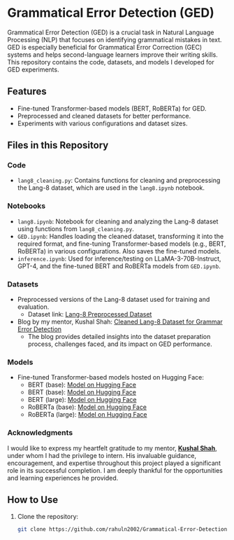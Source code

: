 # Grammatical Error Detection (GED)

Grammatical Error Detection (GED) is a crucial task in Natural Language Processing (NLP) that focuses on identifying grammatical mistakes in text. GED is especially beneficial for Grammatical Error Correction (GEC) systems and helps second-language learners improve their writing skills. This repository contains the code, datasets, and models I developed for GED experiments.

## Features
- Fine-tuned Transformer-based models (BERT, RoBERTa) for GED.
- Preprocessed and cleaned datasets for better performance.
- Experiments with various configurations and dataset sizes.

## Files in this Repository
### Code
- `lang8_cleaning.py`: Contains functions for cleaning and preprocessing the Lang-8 dataset, which are used in the `lang8.ipynb` notebook.

### Notebooks
- `lang8.ipynb`: Notebook for cleaning and analyzing the Lang-8 dataset using functions from `lang8_cleaning.py`.
- `GED.ipynb`: Handles loading the cleaned dataset, transforming it into the required format, and fine-tuning Transformer-based models (e.g., BERT, RoBERTa) in various configurations. Also saves the fine-tuned models.
- `inference.ipynb`: Used for inference/testing on LLaMA-3-70B-Instruct, GPT-4, and the fine-tuned BERT and RoBERTa models from `GED.ipynb`.

### Datasets
- Preprocessed versions of the Lang-8 dataset used for training and evaluation.
  - Dataset link: [Lang-8 Preprocessed Dataset](https://huggingface.co/datasets/rahuln2002/GED-lang8-cleaned)
- Blog by my mentor, Kushal Shah: [Cleaned Lang-8 Dataset for Grammar Error Detection](https://bekushal.medium.com/cleaned-lang8-dataset-for-grammar-error-detection-79aaa31150aa)
    - The blog provides detailed insights into the dataset preparation process, challenges faced, and its impact on GED performance.

### Models
- Fine-tuned Transformer-based models hosted on Hugging Face:
  - BERT (base): [Model on Hugging Face](https://huggingface.co/rahuln2002/bert-base-uncased-20k-GED)
  - BERT (base): [Model on Hugging Face](https://huggingface.co/rahuln2002/bert-base-uncased-180k-GED)
  - BERT (large): [Model on Hugging Face](https://huggingface.co/rahuln2002/bert-large-uncased-20k-GED)
  - RoBERTa (base): [Model on Hugging Face](https://huggingface.co/rahuln2002/roberta-base-20k-GED)
  - RoBERTa (large): [Model on Hugging Face](https://huggingface.co/rahuln2002/roberta-large-20k-GED)

### Acknowledgments
I would like to express my heartfelt gratitude to my mentor, **[Kushal Shah](https://www.linkedin.com/in/kushal-shah-95b9a3b/)**, under whom I had the privilege to intern. His invaluable guidance, encouragement, and expertise throughout this project played a significant role in its successful completion. I am deeply thankful for the opportunities and learning experiences he provided.

## How to Use
1. Clone the repository:
   ```bash
   git clone https://github.com/rahuln2002/Grammatical-Error-Detection-GED.git
